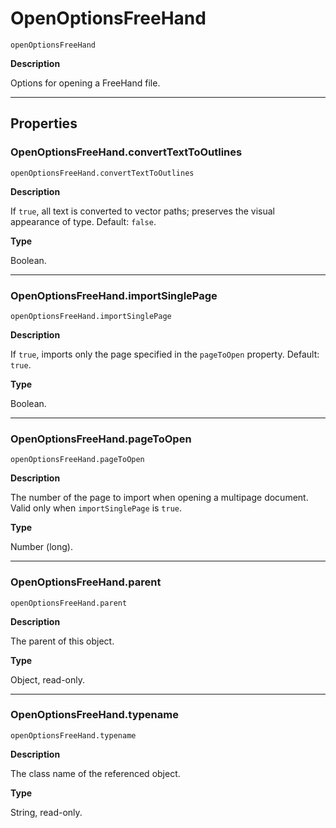 <a id="jsobjref-openoptionsfreehand"></a>

# OpenOptionsFreeHand

`openOptionsFreeHand`

**Description**

Options for opening a FreeHand file.

---

## Properties

<a id="jsobjref-openoptionsfreehand-converttexttooutlines"></a>

### OpenOptionsFreeHand.convertTextToOutlines

`openOptionsFreeHand.convertTextToOutlines`

**Description**

If `true`, all text is converted to vector paths; preserves the visual appearance of type. Default: `false`.

**Type**

Boolean.

---

<a id="jsobjref-openoptionsfreehand-importsinglepage"></a>

### OpenOptionsFreeHand.importSinglePage

`openOptionsFreeHand.importSinglePage`

**Description**

If `true`, imports only the page specified in the `pageToOpen` property. Default: `true`.

**Type**

Boolean.

---

<a id="jsobjref-openoptionsfreehand-pagetoopen"></a>

### OpenOptionsFreeHand.pageToOpen

`openOptionsFreeHand.pageToOpen`

**Description**

The number of the page to import when opening a multipage document. Valid only when `importSinglePage` is `true`.

**Type**

Number (long).

---

<a id="jsobjref-openoptionsfreehand-parent"></a>

### OpenOptionsFreeHand.parent

`openOptionsFreeHand.parent`

**Description**

The parent of this object.

**Type**

Object, read-only.

---

<a id="jsobjref-openoptionsfreehand-typename"></a>

### OpenOptionsFreeHand.typename

`openOptionsFreeHand.typename`

**Description**

The class name of the referenced object.

**Type**

String, read-only.
